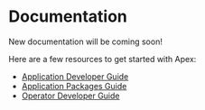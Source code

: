 # Documentation

New documentation will be coming soon!

Here are a few resources to get started with Apex:

- [Application Developer Guide](https://www.datatorrent.com/docs/guides/ApplicationDeveloperGuide.html)
- [Application Packages Guide](https://www.datatorrent.com/docs/guides/ApplicationPackages.html)
- [Operator Developer Guide](https://www.datatorrent.com/docs/guides/OperatorDeveloperGuide.html)